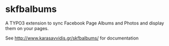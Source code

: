 # skfbalbums
A TYPO3 extension to sync Facebook Page Albums and Photos and display them on your pages. 

See http://www.karasavvidis.gr/skfbalbums/ for documentation

